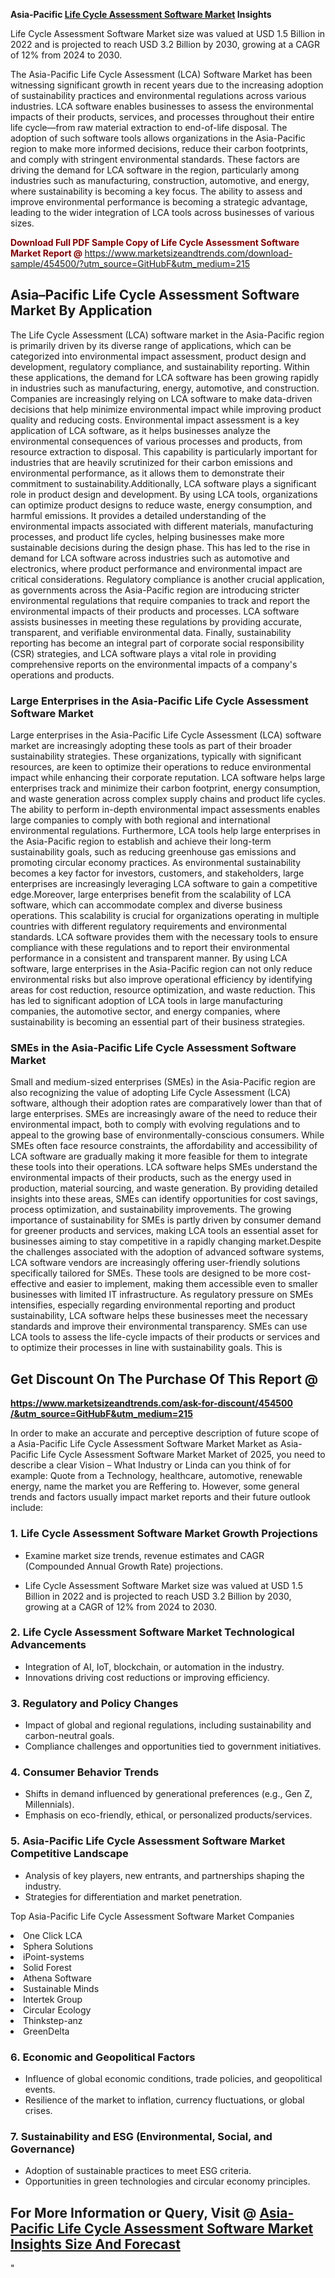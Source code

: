 <p><strong>Asia-Pacific&nbsp;<a href=""https://www.marketsizeandtrends.com/download-sample/454500/&amp;utm_source=GitHubF&amp;utm_medium=215"">Life Cycle Assessment Software Market</a> Insights</strong></p><p>Life Cycle Assessment Software Market size was valued at USD 1.5 Billion in 2022 and is projected to reach USD 3.2 Billion by 2030, growing at a CAGR of 12% from 2024 to 2030.</p><p><p>The Asia-Pacific Life Cycle Assessment (LCA) Software Market has been witnessing significant growth in recent years due to the increasing adoption of sustainability practices and environmental regulations across various industries. LCA software enables businesses to assess the environmental impacts of their products, services, and processes throughout their entire life cycle—from raw material extraction to end-of-life disposal. The adoption of such software tools allows organizations in the Asia-Pacific region to make more informed decisions, reduce their carbon footprints, and comply with stringent environmental standards. These factors are driving the demand for LCA software in the region, particularly among industries such as manufacturing, construction, automotive, and energy, where sustainability is becoming a key focus. The ability to assess and improve environmental performance is becoming a strategic advantage, leading to the wider integration of LCA tools across businesses of various sizes.<p><strong><span style="color: #800000;">Download Full PDF Sample Copy of Life Cycle Assessment Software Market Report @</span>&nbsp;</strong><a href="https://www.marketsizeandtrends.com/download-sample/454500/?utm_source=GitHubF&amp;utm_medium=215" target="_blank">https://www.marketsizeandtrends.com/download-sample/454500/?utm_source=GitHubF&amp;utm_medium=215</a></p></p><h2>Asia–Pacific Life Cycle Assessment Software Market By Application</h2><p>The Life Cycle Assessment (LCA) software market in the Asia-Pacific region is primarily driven by its diverse range of applications, which can be categorized into environmental impact assessment, product design and development, regulatory compliance, and sustainability reporting. Within these applications, the demand for LCA software has been growing rapidly in industries such as manufacturing, energy, automotive, and construction. Companies are increasingly relying on LCA software to make data-driven decisions that help minimize environmental impact while improving product quality and reducing costs. Environmental impact assessment is a key application of LCA software, as it helps businesses analyze the environmental consequences of various processes and products, from resource extraction to disposal. This capability is particularly important for industries that are heavily scrutinized for their carbon emissions and environmental performance, as it allows them to demonstrate their commitment to sustainability.Additionally, LCA software plays a significant role in product design and development. By using LCA tools, organizations can optimize product designs to reduce waste, energy consumption, and harmful emissions. It provides a detailed understanding of the environmental impacts associated with different materials, manufacturing processes, and product life cycles, helping businesses make more sustainable decisions during the design phase. This has led to the rise in demand for LCA software across industries such as automotive and electronics, where product performance and environmental impact are critical considerations. Regulatory compliance is another crucial application, as governments across the Asia-Pacific region are introducing stricter environmental regulations that require companies to track and report the environmental impacts of their products and processes. LCA software assists businesses in meeting these regulations by providing accurate, transparent, and verifiable environmental data. Finally, sustainability reporting has become an integral part of corporate social responsibility (CSR) strategies, and LCA software plays a vital role in providing comprehensive reports on the environmental impacts of a company's operations and products.<h3>Large Enterprises in the Asia-Pacific Life Cycle Assessment Software Market</h3><p>Large enterprises in the Asia-Pacific Life Cycle Assessment (LCA) software market are increasingly adopting these tools as part of their broader sustainability strategies. These organizations, typically with significant resources, are keen to optimize their operations to reduce environmental impact while enhancing their corporate reputation. LCA software helps large enterprises track and minimize their carbon footprint, energy consumption, and waste generation across complex supply chains and product life cycles. The ability to perform in-depth environmental impact assessments enables large companies to comply with both regional and international environmental regulations. Furthermore, LCA tools help large enterprises in the Asia-Pacific region to establish and achieve their long-term sustainability goals, such as reducing greenhouse gas emissions and promoting circular economy practices. As environmental sustainability becomes a key factor for investors, customers, and stakeholders, large enterprises are increasingly leveraging LCA software to gain a competitive edge.Moreover, large enterprises benefit from the scalability of LCA software, which can accommodate complex and diverse business operations. This scalability is crucial for organizations operating in multiple countries with different regulatory requirements and environmental standards. LCA software provides them with the necessary tools to ensure compliance with these regulations and to report their environmental performance in a consistent and transparent manner. By using LCA software, large enterprises in the Asia-Pacific region can not only reduce environmental risks but also improve operational efficiency by identifying areas for cost reduction, resource optimization, and waste reduction. This has led to significant adoption of LCA tools in large manufacturing companies, the automotive sector, and energy companies, where sustainability is becoming an essential part of their business strategies.<h3>SMEs in the Asia-Pacific Life Cycle Assessment Software Market</h3><p>Small and medium-sized enterprises (SMEs) in the Asia-Pacific region are also recognizing the value of adopting Life Cycle Assessment (LCA) software, although their adoption rates are comparatively lower than that of large enterprises. SMEs are increasingly aware of the need to reduce their environmental impact, both to comply with evolving regulations and to appeal to the growing base of environmentally-conscious consumers. While SMEs often face resource constraints, the affordability and accessibility of LCA software are gradually making it more feasible for them to integrate these tools into their operations. LCA software helps SMEs understand the environmental impacts of their products, such as the energy used in production, material sourcing, and waste generation. By providing detailed insights into these areas, SMEs can identify opportunities for cost savings, process optimization, and sustainability improvements. The growing importance of sustainability for SMEs is partly driven by consumer demand for greener products and services, making LCA tools an essential asset for businesses aiming to stay competitive in a rapidly changing market.Despite the challenges associated with the adoption of advanced software systems, LCA software vendors are increasingly offering user-friendly solutions specifically tailored for SMEs. These tools are designed to be more cost-effective and easier to implement, making them accessible even to smaller businesses with limited IT infrastructure. As regulatory pressure on SMEs intensifies, especially regarding environmental reporting and product sustainability, LCA software helps these businesses meet the necessary standards and improve their environmental transparency. SMEs can use LCA tools to assess the life-cycle impacts of their products or services and to optimize their processes in line with sustainability goals. This is</p><h2><strong>Get Discount On The Purchase Of This Report @&nbsp;</strong></h2><p><strong><a href=""https://www.marketsizeandtrends.com/ask-for-discount/454500/&amp;utm_source=GitHubF&amp;utm_medium=215"" target=""_blank"">https://www.marketsizeandtrends.com/ask-for-discount/454500<br />/&amp;utm_source=GitHubF&amp;utm_medium=215</a></strong></p><p>In order to make an accurate and perceptive description of future scope of a Asia-Pacific&nbsp;Life Cycle Assessment Software Market Market as Asia-Pacific&nbsp;Life Cycle Assessment Software Market Market of 2025, you need to describe a clear Vision &ndash; What Industry or Linda can you think of for example: Quote from a Technology, healthcare, automotive, renewable energy, name the market you are Reffering to. However, some general trends and factors usually impact market reports and their future outlook include:</p><h3>1.&nbsp;<strong>Life Cycle Assessment Software Market Growth Projections</strong></h3><ul><li>Examine market size trends, revenue estimates and CAGR (Compounded Annual Growth Rate) projections.</li><li><p>Life Cycle Assessment Software Market size was valued at USD 1.5 Billion in 2022 and is projected to reach USD 3.2 Billion by 2030, growing at a CAGR of 12% from 2024 to 2030.</p></li></ul><h3>2.&nbsp;<strong>Life Cycle Assessment Software Market Technological Advancements</strong></h3><ul><li>Integration of AI, IoT, blockchain, or automation in the industry.</li><li>Innovations driving cost reductions or improving efficiency.</li></ul><h3>3.&nbsp;<strong>Regulatory and Policy Changes</strong></h3><ul><li>Impact of global and regional regulations, including sustainability and carbon-neutral goals.</li><li>Compliance challenges and opportunities tied to government initiatives.</li></ul><h3>4.&nbsp;<strong>Consumer Behavior Trends</strong></h3><ul><li>Shifts in demand influenced by generational preferences (e.g., Gen Z, Millennials).</li><li>Emphasis on eco-friendly, ethical, or personalized products/services.</li></ul><h3>5.&nbsp;<strong>Asia-Pacific Life Cycle Assessment Software Market Competitive Landscape</strong></h3><ul><li>Analysis of key players, new entrants, and partnerships shaping the industry.</li><li>Strategies for differentiation and market penetration.</li></ul><p data-pm-slice=""1 1 []"">Top Asia-Pacific Life Cycle Assessment Software Market Companies</p><div data-test-id=""""><p><li>One Click LCA</li><li> Sphera Solutions</li><li> iPoint-systems</li><li> Solid Forest</li><li> Athena Software</li><li> Sustainable Minds</li><li> Intertek Group</li><li> Circular Ecology</li><li> Thinkstep-anz</li><li> GreenDelta</li></p></div><h3>6.&nbsp;<strong>Economic and Geopolitical Factors</strong></h3><ul><li>Influence of global economic conditions, trade policies, and geopolitical events.</li><li>Resilience of the market to inflation, currency fluctuations, or global crises.</li></ul><h3>7.&nbsp;<strong>Sustainability and ESG (Environmental, Social, and Governance)</strong></h3><ul><li>Adoption of sustainable practices to meet ESG criteria.</li><li>Opportunities in green technologies and circular economy principles.</li></ul><h2><strong>For More Information or Query, Visit @&nbsp;</strong><a href=""https://www.verifiedmarketreports.com/product/life-cycle-assessment-software-market/"" target=""_blank"">Asia-Pacific Life Cycle Assessment Software Market Insights Size And Forecast</a></h2>"
